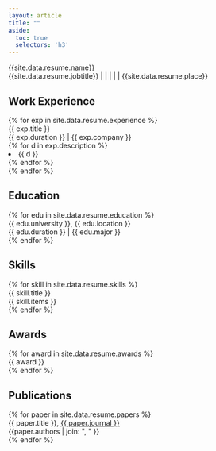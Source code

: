 ```yaml
---
layout: article
title: ""
aside:
  toc: true
  selectors: 'h3'
---
```

<div class="resume-section-content">
  <div class="resume-block">
      <div class="resume-title">
        {{site.data.resume.name}}
      </div>
      <div class="resume-sub-title">
      <a href="_target_"><i class="fa fa-briefcase"></i></a> {{site.data.resume.jobtitle}} | 
      <a href="{{site.data.resume.linkedin}}"><i class="fab fa-linkedin-in"></i></a> | 
      <a href="{{site.data.resume.link}}"><i class="fas fa-globe"></i></a> | 
      <a href="{{site.data.resume.github}}"><i class="fab fa-github"></i></a> | 
      <a href="{{site.data.resume.scholar}}"><i class="fas fa-flask"></i></a> |
      <a><i class="fas fa-map-marker-alt"></i></a> {{site.data.resume.place}}
      </div>
  </div>
</div>

## Work Experience
<div class="resume-section-content">
  {% for exp in site.data.resume.experience %}
  <div class="resume-block">
    <div class="resume-block-title">
      {{ exp.title }}
    </div>
    <div class="resume-block-subtitle">
      <i class="far fa-calendar-alt"></i> {{ exp.duration }} | <a href="{{exp.link}}"><i class="far fa-building"></i></a> {{ exp.company }}
    </div>
    <div class="resume-list-content">
      {% for d in exp.description %}
      <li> {{ d }} </li>
      {% endfor %}
    </div>
  </div>
  {% endfor %}
  </div>


## Education
<div class="resume-section-content">
    {% for edu in site.data.resume.education %}
    <div class="resume-block">
      <div class="resume-block-title">
        <i class="fas fa-university"></i> {{ edu.university }}, {{ edu.location }}
      </div>
      <div class="resume-block-subtitle">
        <i class="far fa-calendar-alt"></i> {{ edu.duration }} | <i class="fas fa-user-graduate"></i> {{ edu.major }}
      </div>
    </div>
    {% endfor %}
</div>

## Skills
<div class="resume-section-content">
  {% for skill in site.data.resume.skills %}
  <div class="resume-block">
    <div class="resume-block-title">
      <i class="fas fa-wrench"></i> {{ skill.title }}
    </div>
    <div class="resume-block-content">
      {{ skill.items }}
    </div>
  </div>
  {% endfor %}
  </div>

## Awards
<div class="resume-section-content">
  {% for award in site.data.resume.awards %}
    <div class="paper-block-title">
      <i class="fa fa-trophy"></i> {{ award }}
    </div>
  {% endfor %}
  </div>

## Publications
<div class="resume-section-content">
  {% for paper in site.data.resume.papers %}
    <div class="paper-block-title">
      <i class="fas fa-book"></i> {{ paper.title }}, <a href="{{paper.link}}">{{ paper.journal }}</a>
    </div>
    <div class="paper-block-subtitle">
        {{paper.authors | join: ", " }}
    </div>
  {% endfor %}
</div>
